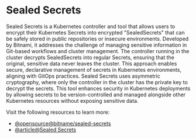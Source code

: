 # Sealed Secrets

Sealed Secrets is a Kubernetes controller and tool that allows users to encrypt their Kubernetes Secrets into encrypted "SealedSecrets" that can be safely stored in public repositories or insecure environments. Developed by Bitnami, it addresses the challenge of managing sensitive information in Git-based workflows and cluster management. The controller running in the cluster decrypts SealedSecrets into regular Secrets, ensuring that the original, sensitive data never leaves the cluster. This approach enables secure, declarative management of secrets in Kubernetes environments, aligning with GitOps practices. Sealed Secrets uses asymmetric cryptography, where only the controller in the cluster has the private key to decrypt the secrets. This tool enhances security in Kubernetes deployments by allowing secrets to be version-controlled and managed alongside other Kubernetes resources without exposing sensitive data.

Visit the following resources to learn more:

- [@opensource@bitname/sealed-secrets](https://github.com/bitnami-labs/sealed-secrets)
- [@article@Sealed Secrets](https://fluxcd.io/flux/guides/sealed-secrets/)